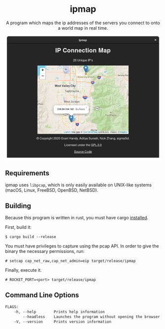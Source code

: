 <h1 align="center">ipmap</h1>

<p align="center">A program which maps the ip addresses of the servers you connect to onto a world map in real time.</p>


<p align="center" class="aligncenter">
    <img src=https://github.com/skylinecc/ipmap/blob/main/data/screenshot.png>
</p>

## Requirements 
ipmap uses `libpcap`, which is only easily available on UNIX-like systems (macOS, Linux, FreeBSD, OpenBSD, NetBSD).
## Building
Because this program is written in rust, you must have cargo [installed](https://www.rust-lang.org/tools/install).

First, build it:
```
$ cargo build --release
```

You must have privileges to capture using the pcap API. In order to give the binary the necessary permissions, run:
```
# setcap cap_net_raw,cap_net_admin=eip target/release/ipmap
```

Finally, execute it.
```
# ROCKET_PORT=<port> target/release/ipmap
```

## Command Line Options
```
FLAGS:
    -h, --help        Prints help information
        --headless    Launches the program without opening the browser
    -V, --version     Prints version information
```
